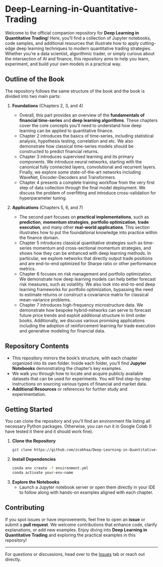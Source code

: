 # Deep-Learning-in-Quantitative-Trading

Welcome to the official companion repository for **Deep Learning in Quantitative Trading**! Here, you’ll find a collection of Jupyter notebooks, code samples, and additional resources that illustrate how to apply cutting-edge deep learning techniques to modern quantitative trading strategies. Whether you’re a data scientist, algorithmic trader, or simply curious about the intersection of AI and finance, this repository aims to help you learn, experiment, and build your own models in a practical way.

## Outline of the Book

The repository follows the same structure of the book and the book is divided into two main parts:

1. **Foundations** (Chapters 2, 3, and 4)  
   - Overall, this part provides an overview of the **fundamentals of financial time-series** and **deep learning algorithms**. These chapters cover the core concepts you’ll need to understand how deep learning can be applied to quantitative finance.
   - Chapter 2 introduces the basics of time-series, including statistical analysis, hypothesis testing, correlation and etc. We also demonstrate how classical time-series models should be constructed to predict financial returns.
   - Chapter 3 introduces supervised learning and its primary components. We introduce neural networks, starting with the canonical fully connected layers, convolutional and recurrent layers. Finally, we explore some state-of-the-art networks including WaveNet, Encoder-Decoders and Transformers.
   - Chapter 4 presents a complete training workflow from the very first step of data collection through the final model deployment. We discuss the problem of overfitting and introduce cross-validation for hyperparameter tuning.

2. **Applications** (Chapters 5, 6, and 7)  
   - The second part focuses on **practical implementations**, such as **prediction**, **momentum strategies**, **portfolio optimization**, **trade execution**, and many other **real-world applications**. This section illustrates how to put the foundational knowledge into practice within the finance domain.
   - Chapter 5 introduces classical quantitative strategies such as time-series momentum and cross-sectional momentum strategies, and shows how they can be enhanced with deep learning methods. In particular, we explore networks that directly output trade positions and are end-to-end optimized for Sharpe ratio or other performance metrics.
   - Chapter 6 focuses on risk management and portfolio optimization. We demonstrate how deep learning models can help better forecast risk measures, such as volatility. We also look into end-to-end deep learning frameworks for portfolio optimization, bypassing the need to estimate returns or construct a covariance matrix for classical mean-variance problems.
   - Chapter 7 introduces high-frequency microstructure data. We demonstrate how bespoke hybrid-networks can serve to forecast future price trends and exploit additional structure in limit order books. Additionally, we discuss various promising applications including the adoption of reinforcement learning for trade execution and generative modeling for financial data.

## Repository Contents

- This repository mirrors the book’s structure, with each chapter organized into its own folder. Inside each folder, you’ll find **Jupyter Notebooks** demonstrating the chapter’s key examples.
- We walk you through how to locate and acquire publicly available datasets that can be used for experiments. You will find step-by-step instructions on sourcing various types of financial and market data.  
- **Additional Resources** or references for further study and experimentation.

## Getting Started

You can clone the repository and you'll find an environment file listing all necessary Python packages. Otherwise, you can run it in Google Colab (I have tested it there and it should work fine).

1. **Clone the Repository**  
   ```bash
   git clone https://github.com/zcakhaa/Deep-Learning-in-Quantitative-Trading.git
   ```
2. **Install Dependencies**  
     ```bash
     conda env create -f environment.yml
     conda activate your-env-name
     ```
3. **Explore the Notebooks**  
   - Launch a Jupyter notebook server or open them directly in your IDE to follow along with hands-on examples aligned with each chapter.

## Contributing

If you spot issues or have improvements, feel free to open an **issue** or submit a **pull request**. We welcome contributions that enhance code, clarify explanations, or add new examples. Enjoy diving into **Deep Learning in Quantitative Trading** and exploring the practical examples in this repository! 

---

For questions or discussions, head over to the [Issues](https://github.com/username/Deep-Learning-in-Quantitative-Trading/issues) tab or reach out directly.
